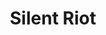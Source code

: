 ---
layout: post
title:  "Silent Riot"
postImg: /images/silentriot_tiny.png
episodeNumber: 7
soundcloudPodcast: 440455125
spotifySong: 6YUglTnsnTWSTJ9sn6lnfX
hyperFollow: dlox
soundcloudStream: 440599701
---